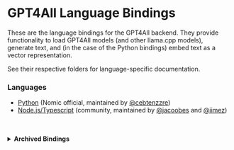 # GPT4All Language Bindings
These are the language bindings for the GPT4All backend. They provide functionality to load GPT4All models (and other llama.cpp models), generate text, and (in the case of the Python bindings) embed text as a vector representation.

See their respective folders for language-specific documentation.

### Languages
- [Python](https://github.com/nomic-ai/gpt4all/tree/main/gpt4all-bindings/python) (Nomic official, maintained by [@cebtenzzre](https://github.com/cebtenzzre))
- [Node.js/Typescript](https://github.com/nomic-ai/gpt4all/tree/main/gpt4all-bindings/typescript) (community, maintained by [@jacoobes](https://github.com/jacoobes) and [@iimez](https://github.com/iimez))

<br/>
<br/>

<details><summary><b>Archived Bindings</b></summary>
<br/>

The following bindings have been removed from this repository due to lack of maintenance. If adopted, they can be brought back&mdash;feel free to message a developer on Dicsord if you are interested in maintaining one of them. Below are links to their last available version (not necessarily the last working version).
- C#: [41c9013f](https://github.com/nomic-ai/gpt4all/tree/41c9013fa46a194b3e4fee6ced1b9d1b65e177ac/gpt4all-bindings/csharp)
- Java: [41c9013f](https://github.com/nomic-ai/gpt4all/tree/41c9013fa46a194b3e4fee6ced1b9d1b65e177ac/gpt4all-bindings/java)
- Go: [41c9013f](https://github.com/nomic-ai/gpt4all/tree/41c9013fa46a194b3e4fee6ced1b9d1b65e177ac/gpt4all-bindings/golang)

</details>
